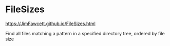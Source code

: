 # FileSizes

https://JimFawcett.github.io/FileSizes.html

Find all files matching a pattern in a specified directory tree, ordered by file size
